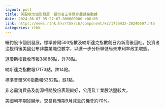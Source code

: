 ```yaml
---
layout: post
title: 美股收市個別發展　投資者正等候非農就業數據
date: 2024-06-07 05:27:07.000000000 +08:00
link: https://news.rthk.hk/rthk/ch/component/k2/1756432-20240607.htm
categories: rthk
---
```


紐約股市個別發展，標準普爾500指數及納斯達克指數創日內新高後回吐。投資者注視稍後美國公布非農業職位數字，以進一步分析聯儲局未來利率政策取態。

道瓊斯指數收市報38886點，升78點。

納斯達克指數報17173點，跌14點。

標準普爾500指數報5352點，跌1點。

非必需消費品及能源相關股份表現較好，公用及工業股沽壓較大。

美國利率期貨顯示，交易員預期9月減息的機會約70%。
